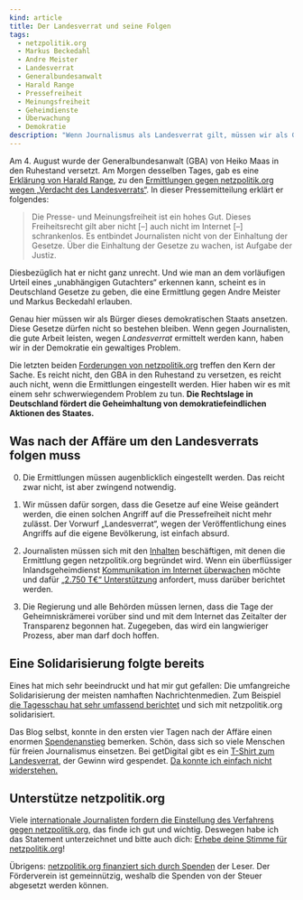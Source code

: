 ```yaml
---
kind: article
title: Der Landesverrat und seine Folgen
tags:
  - netzpolitik.org
  - Markus Beckedahl
  - Andre Meister
  - Landesverrat
  - Generalbundesanwalt
  - Harald Range
  - Pressefreiheit
  - Meinungsfreiheit
  - Geheimdienste
  - Überwachung
  - Demokratie
description: "Wenn Journalismus als Landesverrat gilt, müssen wir als Gesellschaft die Gesetze ändern."
---
```


Am 4. August wurde der Generalbundesanwalt (GBA) von Heiko Maas in den
Ruhestand versetzt. Am Morgen desselben Tages, gab es eine [Erklärung von
Harald Range][erklärung], zu den [Ermittlungen gegen netzpolitik.org wegen
„Verdacht des Landesverrats“][ermittlungen]. In dieser Pressemitteilung
erklärt er folgendes:

> Die Presse- und Meinungsfreiheit ist ein hohes Gut. Dieses Freiheitsrecht
> gilt aber nicht [–] auch nicht im Internet [–] schrankenlos. Es entbindet
> Journalisten nicht von der Einhaltung der Gesetze. Über die Einhaltung der
> Gesetze zu wachen, ist Aufgabe der Justiz.

Diesbezüglich hat er nicht ganz unrecht. Und wie man an dem vorläufigen Urteil
eines „unabhängigen Gutachters“ erkennen kann, scheint es in Deutschland
Gesetze zu geben, die eine Ermittlung gegen Andre Meister und Markus Beckedahl
erlauben.

Genau hier müssen wir als Bürger dieses demokratischen Staats ansetzen. Diese
Gesetze dürfen nicht so bestehen bleiben. Wenn gegen Journalisten, die gute
Arbeit leisten, wegen *Landesverrat* ermittelt werden kann, haben wir in der
Demokratie ein gewaltiges Problem.

Die letzten beiden [Forderungen von netzpolitik.org][forderungen] treffen den
Kern der Sache. Es reicht nicht, den GBA in den Ruhestand zu versetzen, es
reicht auch nicht, wenn die Ermittlungen eingestellt werden. Hier haben wir es
mit einem sehr schwerwiegendem Problem zu tun. **Die Rechtslage in Deutschland
fördert die Geheimhaltung von demokratiefeindlichen Aktionen des Staates.**

Was nach der Affäre um den Landesverrats folgen muss
----------------------------------------------------

0. Die Ermittlungen müssen augenblicklich eingestellt werden. Das reicht zwar
   nicht, ist aber zwingend notwendig.

1. Wir müssen dafür sorgen, dass die Gesetze auf eine Weise geändert werden,
   die einen solchen Angriff auf die Pressefreiheit nicht mehr zulässt. Der
   Vorwurf „Landesverrat“, wegen der Veröffentlichung eines Angriffs auf die
   eigene Bevölkerung, ist einfach absurd.

2. Journalisten müssen sich mit den [Inhalten] beschäftigen, mit denen die
   Ermittlung gegen netzpolitik.org begründet wird. Wenn ein überflüssiger
   Inlandsgeheimdienst [Kommunikation im Internet überwachen][surveillance]
   möchte und dafür [„2.750 T€“ Unterstützung][2750t€] anfordert, muss darüber
   berichtet werden.

3. Die Regierung und alle Behörden müssen lernen, dass die Tage der
   Geheimniskrämerei vorüber sind und mit dem Internet das Zeitalter der
   Transparenz begonnen hat. Zugegeben, das wird ein langwieriger Prozess,
   aber man darf doch hoffen.

Eine Solidarisierung folgte bereits
-----------------------------------

Eines hat mich sehr beeindruckt und hat mir gut gefallen: Die umfangreiche
Solidarisierung der meisten namhaften Nachrichtenmedien. Zum Beispiel [die
Tagesschau hat sehr umfassend berichtet][tagesschau] und sich mit
netzpolitik.org solidarisiert.

Das Blog selbst, konnte in den ersten vier Tagen nach der Affäre einen enormen
[Spendenanstieg][] bemerken. Schön, dass sich so viele Menschen für freien
Journalismus einsetzen. Bei getDigital gibt es ein [T-Shirt zum
Landesverrat][getdigital], der Gewinn wird gespendet. [Da konnte ich einfach
nicht widerstehen.][tweet]

Unterstütze netzpolitik.org
---------------------------

Viele [internationale Journalisten fordern die Einstellung des Verfahrens
gegen netzpolitik.org][einstellen], das finde ich gut und wichtig. Deswegen
habe ich das Statement unterzeichnet und bitte auch dich: [Erhebe deine Stimme
für netzpolitik.org][statement]!

Übrigens: [netzpolitik.org finanziert sich durch Spenden][spenden] der Leser.
Der Förderverein ist gemeinnützig, weshalb die Spenden von der Steuer
abgesetzt werden können.


[erklärung]: http://www.generalbundesanwalt.de/de/showpress.php?newsid=560
  "Der Generalbundesanwalt greift in seiner Erklärung den Justizminister an."

[ermittlungen]: https://netzpolitik.org/2015/verdacht-des-landesverrats-generalbundesanwalt-ermittelt-doch-auch-gegen-uns-nicht-nur-unsere-quellen/
  "Gegen netzpolitik.org wird wegen „Verdacht auf Landesverrat“ ermittelt."

[forderungen]: https://netzpolitik.org/2015/ermittlungen-wegen-landesverrats-was-wir-jetzt-fordern/
  "Die Forderungen von netzpolitik.org nach den Ermittlungen wegen Landesverrats."

[inhalten]: http://landesverrat.org
  "Die Dokumente des Landesverrats."

[surveillance]: https://netzpolitik.org/2015/geheime-referatsgruppe-wir-praesentieren-die-neue-verfassungsschutz-einheit-zum-ausbau-der-internet-ueberwachung/
  "Der Verfassungsschutz möchte Kommunikation im Internet überwachen."

[2750t€]: https://netzpolitik.org/2015/geheimer-geldregen-verfassungsschutz-arbeitet-an-massendatenauswertung-von-internetinhalten/
  "Für die Überwachung des Internets möchte der Verfassungsschutz eine ganze Menge Geld."

[tagesschau]: http://www.tagesschau.de/thema/landesverrat/
  "Das Thema „Landesverrat“ bei der Tagesschau."

[spendenanstieg]: https://netzpolitik.org/2015/wir-haben-die-besten-unterstuetzer-der-welt-danke-fuer-50-000-euro-spenden-zur-verteidigung/
  "Innerhalb von vier Tagen nach dem Vorwurf „Landesverrat“ erhielt netzpolitik.org 50.000 € Spenden."

[getdigital]: https://www.getdigital.de/Landesverrat.html
  "Das T-Shirt von getDigital hat die Aufschrift „Ich helfe Landesverrätern und das ist gut so.“"

[tweet]: https://twitter.com/plasisent/status/628626988396343296
  "Das T-Shirt von getDigital habe ich mir sofort gekauft. Dieser Tweet wird das beweisen ☺"

[einstellen]: https://netzpolitik.us/
  "Viele internationale Journalisten fordern die Einstellung des Verfahrens gegen netzpolitik.org."

[statement]: https://netzpolitik.us/statement/
  "Jeder kann das Statement für die Einstellung des Verfahrens mit unterschreiben."

[spenden]: https://netzpolitik.org/spenden/
  "Spende für netzpolitik.org, für einen freien Journalismus."
